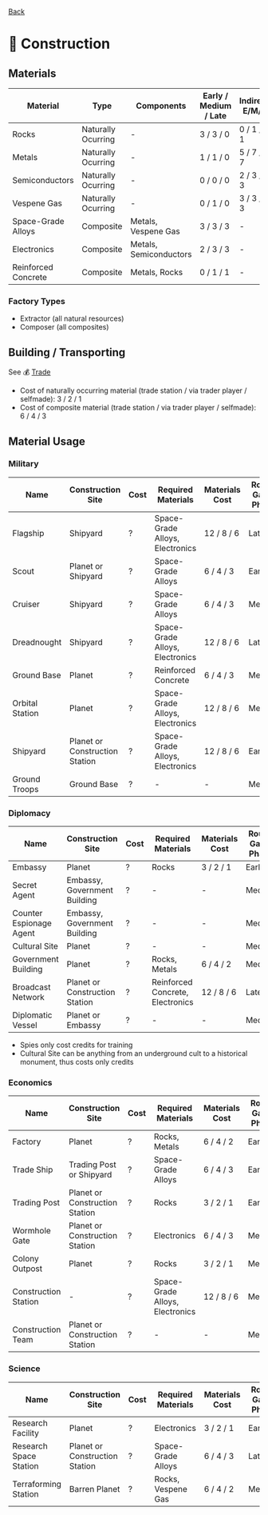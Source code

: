 [Back](https://github.com/haslo/space4x/blob/master/readme.md)

# :construction: Construction

## Materials

| Material | Type | Components | Early / Medium / Late | Indirect E/M/L | Total E/M/L |
|---|---|---|---|---|---|
| Rocks | Naturally Ocurring | - | 3 / 3 / 0 | 0 / 1 / 1 | 3 / 4 / 1 |
| Metals | Naturally Ocurring | - | 1 / 1 / 0 | 5 / 7 / 7 | 6 / 8 / 7 |
| Semiconductors | Naturally Ocurring | - | 0 / 0 / 0 | 2 / 3 / 3 | 2 / 3 / 3 |
| Vespene Gas | Naturally Ocurring | - | 0 / 1 / 0 | 3 / 3 / 3 | 3 / 4 / 3 |
| Space-Grade Alloys | Composite | Metals, Vespene Gas | 3 / 3 / 3 | - | - |
| Electronics | Composite | Metals, Semiconductors | 2 / 3 / 3 | - | - |
| Reinforced Concrete | Composite | Metals, Rocks | 0 / 1 / 1 | - | - |

### Factory Types

* Extractor (all natural resources)
* Composer (all composites)

## Building / Transporting

See :moneybag: [Trade](https://github.com/haslo/space4x/blob/master/trade.md)

* Cost of naturally occurring material (trade station / via trader player / selfmade): 3 / 2 / 1
* Cost of composite material (trade station / via trader player / selfmade): 6 / 4 / 3

## Material Usage

### Military

| Name | Construction Site | Cost | Required Materials | Materials Cost | Rough Game Phase |
|---|---|---|---|---|---|
| Flagship | Shipyard | ? | Space-Grade Alloys, Electronics | 12 / 8 / 6 | Late |
| Scout | Planet or Shipyard | ? | Space-Grade Alloys | 6 / 4 / 3 | Early |
| Cruiser | Shipyard | ? | Space-Grade Alloys | 6 / 4 / 3 | Medium |
| Dreadnought | Shipyard | ? | Space-Grade Alloys, Electronics | 12 / 8 / 6 | Late |
| Ground Base | Planet | ? | Reinforced Concrete | 6 / 4 / 3 | Medium |
| Orbital Station | Planet | ? | Space-Grade Alloys, Electronics | 12 / 8 / 6 | Medium |
| Shipyard | Planet or Construction Station | ? | Space-Grade Alloys, Electronics | 12 / 8 / 6 | Early |
| Ground Troops | Ground Base | ? | - | - | Medium |

### Diplomacy

| Name | Construction Site | Cost | Required Materials | Materials Cost | Rough Game Phase |
|---|---|---|---|---|---|
| Embassy | Planet | ? | Rocks | 3 / 2 / 1 | Early |
| Secret Agent | Embassy, Government Building | ? | - | - | Medium |
| Counter Espionage Agent | Embassy, Government Building | ? | - | - | Medium |
| Cultural Site | Planet | ? | - | - | Medium |
| Government Building | Planet | ? | Rocks, Metals | 6 / 4 / 2 | Medium |
| Broadcast Network | Planet or Construction Station | ? | Reinforced Concrete, Electronics | 12 / 8 / 6 | Late |
| Diplomatic Vessel | Planet or Embassy | ? | - | - | Medium |

* Spies only cost credits for training
* Cultural Site can be anything from an underground cult to a historical monument, thus costs only credits

### Economics

| Name | Construction Site | Cost | Required Materials | Materials Cost | Rough Game Phase |
|---|---|---|---|---|---|
| Factory | Planet | ? | Rocks, Metals | 6 / 4 / 2 | Early |
| Trade Ship | Trading Post or Shipyard | ? | Space-Grade Alloys | 6 / 4 / 3 | Early |
| Trading Post | Planet or Construction Station | ? | Rocks | 3 / 2 / 1 | Early |
| Wormhole Gate | Planet or Construction Station | ? | Electronics | 6 / 4 / 3 | Medium |
| Colony Outpost | Planet | ? | Rocks | 3 / 2 / 1 | Medium |
| Construction Station | - | ? | Space-Grade Alloys, Electronics | 12 / 8 / 6 | Medium |
| Construction Team | Planet or Construction Station | ? | - | - | Medium |

### Science

| Name | Construction Site | Cost | Required Materials | Materials Cost | Rough Game Phase |
|---|---|---|---|---|---|
| Research Facility | Planet | ? | Electronics | 3 / 2 / 1 | Early |
| Research Space Station | Planet or Construction Station | ? | Space-Grade Alloys | 6 / 4 / 3 | Late |
| Terraforming Station | Barren Planet | ? | Rocks, Vespene Gas | 6 / 4 / 2 | Medium |

